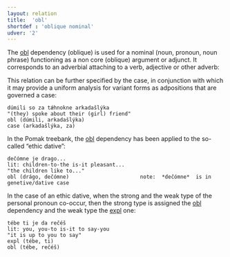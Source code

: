 ```yaml
---
layout: relation
title:  'obl'
shortdef : 'oblique nominal'
udver: '2'
---  
```


The [obl]() dependency (oblique) is used for a nominal (noun, pronoun, noun phrase) functioning as a non core (oblique) argument or adjunct. It corresponds to an adverbial attaching to a verb, adjective or other adverb: 

This relation can be further specified by the case, in conjunction with which it may provide a uniform analysis for variant forms as adpositions that are governed a case: 
~~~ sdparse
dúmili so za tǽhnokne arkadašlýka 
"(they) spoke about their (girl) friend"               
obl (dúmili, arkadašlýka)
case (arkadašlýka, za)    
~~~

In the Pomak treebank, the [obl]() dependency  has been applied to the so-called “ethic dative”:
~~~ sdparse
dečómne je drago... 
lit: children-to-the is-it pleasant...
"the children like to..." 
obl (drágo, dečómne)                       note:  *dečómne*  is in genetive/dative case
~~~

In the case of an ethic dative, when the strong and the weak type of the personal pronoun co-occur, then the strong type is assigned the [obl]() dependency  and the weak type the [expl]() one: 

~~~ sdparse
tébe ti je da rečéš 
lit: you, you-to is-it to say-you
"it is up to you to say" 
expl (tébe, ti)
obl (tébe, rečéš)
~~~
<!-- Interlanguage links updated Po 6. listopadu 2023, 21:43:16 CET -->

